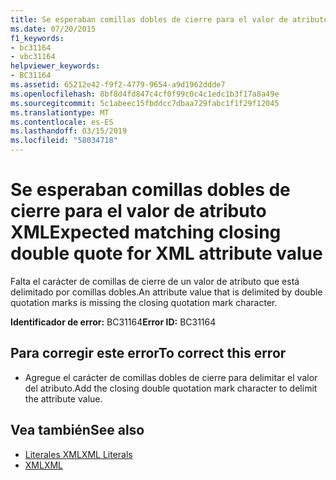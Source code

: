 ```yaml
---
title: Se esperaban comillas dobles de cierre para el valor de atributo XML
ms.date: 07/20/2015
f1_keywords:
- bc31164
- vbc31164
helpviewer_keywords:
- BC31164
ms.assetid: 65212e42-f9f2-4779-9654-a9d1962ddde7
ms.openlocfilehash: 8bf8d4fd847c4cf0f99c0c4c1edc1b3f17a8a49e
ms.sourcegitcommit: 5c1abeec15fbddcc7dbaa729fabc1f1f29f12045
ms.translationtype: MT
ms.contentlocale: es-ES
ms.lasthandoff: 03/15/2019
ms.locfileid: "58034718"
---
```

# <a name="expected-matching-closing-double-quote-for-xml-attribute-value"></a><span data-ttu-id="fbeb2-102">Se esperaban comillas dobles de cierre para el valor de atributo XML</span><span class="sxs-lookup"><span data-stu-id="fbeb2-102">Expected matching closing double quote for XML attribute value</span></span>
<span data-ttu-id="fbeb2-103">Falta el carácter de comillas de cierre de un valor de atributo que está delimitado por comillas dobles.</span><span class="sxs-lookup"><span data-stu-id="fbeb2-103">An attribute value that is delimited by double quotation marks is missing the closing quotation mark character.</span></span>  
  
 <span data-ttu-id="fbeb2-104">**Identificador de error:** BC31164</span><span class="sxs-lookup"><span data-stu-id="fbeb2-104">**Error ID:** BC31164</span></span>  
  
## <a name="to-correct-this-error"></a><span data-ttu-id="fbeb2-105">Para corregir este error</span><span class="sxs-lookup"><span data-stu-id="fbeb2-105">To correct this error</span></span>  
  
-   <span data-ttu-id="fbeb2-106">Agregue el carácter de comillas dobles de cierre para delimitar el valor del atributo.</span><span class="sxs-lookup"><span data-stu-id="fbeb2-106">Add the closing double quotation mark character to delimit the attribute value.</span></span>  
  
## <a name="see-also"></a><span data-ttu-id="fbeb2-107">Vea también</span><span class="sxs-lookup"><span data-stu-id="fbeb2-107">See also</span></span>

- [<span data-ttu-id="fbeb2-108">Literales XML</span><span class="sxs-lookup"><span data-stu-id="fbeb2-108">XML Literals</span></span>](../../visual-basic/language-reference/xml-literals/index.md)
- [<span data-ttu-id="fbeb2-109">XML</span><span class="sxs-lookup"><span data-stu-id="fbeb2-109">XML</span></span>](../../visual-basic/programming-guide/language-features/xml/index.md)
